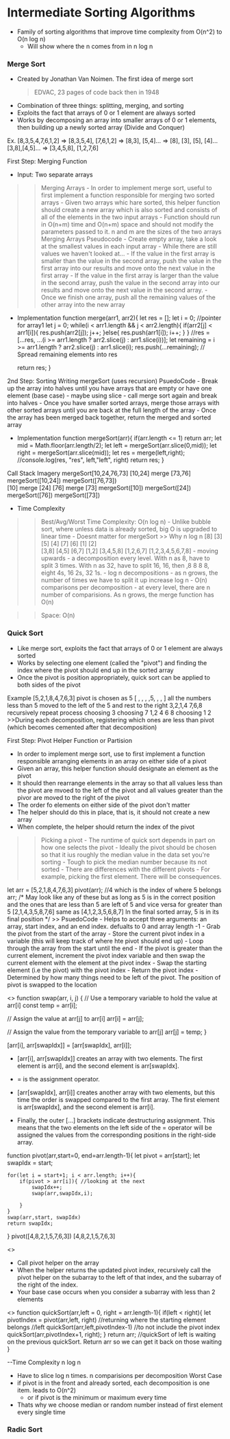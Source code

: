 # Intermediate Sorting Algorithms
- Family of sorting algorithms that improve time complexity from O(n^2) to O(n log n)
    - Will show where the n comes from in n log n
### Merge Sort
- Created by Jonathan Van Noimen. The first idea of merge sort
    > EDVAC, 23 pages of code back then in 1948
- Combination of three things: splitting, merging, and sorting
- Exploits the fact that arrays of 0 or 1 element are always sorted
- Works by decomposing an array into smaller arrays of 0 or 1 elements, then building up a newly sorted array (Divide and Conquer)

Ex.
[8,3,5,4,7,6,1,2] => [8,3,5,4], [7,6,1,2] => [8,3], [5,4]... => [8], [3], [5], [4]...
[3,8],[4,5]... => [3,4,5,8], [1,2,7,6]

First Step: Merging Function
- Input: Two separate arrays
>> Merging Arrays
    - In order to implement merge sort, useful to first implement a function responsible for merging two sorted arrays
    - Given two arrays whic hare sorted, this helper function should create a new array which is also sorted and consists of all of the elements in the two input arrays
    - Function should run in O(n+m) time and O(n+m) space and should not modify the parameters passed to it. n and m are the sizes of the two arrays
>> Merging Arrays Pseudocode
    - Create empty array, take a look at the smallest values in each input array
    - While there are still values we haven't looked at...
        - If the value in the first array is smaller than the value in the second array, push the value in the first array into our results and move onto the next value in the first array
        - If the value in the first array is larger than the value in the second array, push the value in the second array into our results and move onto the next value in the second array.
        - Once we finish one array, push all the remaining values of the other array into the new array
- Implementation
function merge(arr1, arr2){
    let res = [];
    let i = 0; //pointer for array1
    let j = 0;
    while(i < arr1.length && j < arr2.length){
        if(arr2[j] < arr1[i]){
            res.push(arr2[j]);
            j++;
        }else{
            res.push(arr1[i]);
            i++;
        }
    }
    //res = [...res, ...(i >= arr1.length ? arr2.slice(j) : arr1.slice(i))];
    let remaining = i >= arr1.length ? arr2.slice(j) : arr1.slice(i);
    res.push(...remaining); // Spread remaining elements into res

    return res;
}

2nd Step: Sorting
Writing mergeSort (uses recursion)
PsuedoCode
    - Break up the array into halves until you have arrays that are empty or have one element (base case)
        - maybe using slice
        - call merge sort again and break into halves 
    - Once you have smaller sorted arrays, merge those arrays with other sorted arrays until you are back at the full length of the array
    - Once the array has been merged back together, return the merged and sorted array

- Implementation
function mergeSort(arr){
    if(arr.length <= 1) return arr;
    let mid = Math.floor(arr.length/2);
    let left = mergeSort(arr.slice(0,mid));
    let right = mergeSort(arr.slice(mid));
    let res = merge(left,right);
    //console.log(res, "res", left,"left", right)
    return res;
}

Call Stack Imagery
                                mergeSort[10,24,76,73]
                    [10,24]                    merge                [73,76]
                mergeSort([10,24])                              mergeSort([76,73])  
        [10]        merge       [24]                    [76]        merge       [73]
    mergeSort([10])         mergeSort([24])         mergeSort([76])         mergeSort([73])   

- Time Complexity
>> Best/Avg/Worst Time Complexity: O(n log n)
    - Unlike bubble sort, where unless data is already sorted, big O is upgraded to linear time
    - Doesnt matter for mergeSort
    >> Why n log n
    [8]     [3]     [5]     [4]     [7]     [6]     [1]     [2]                              
        [3,8]           [4,5]           [6,7]           [1,2]
                [3,4,5,8]                       [1,2,6,7]
                            [1,2,3,4,5,6,7,8]
        - moving upwards
            - a decomposition every level. With n as 8, have to split 3 times. With n as 32, have to split 16, 16, then ,8 8 8 8, eight 4s, 16 2s, 32 1s.
            - log n decompositions
            - as n grows, the number of times we have to split it up increase log n
        - O(n) comparisons per decomposition
            - at every level, there are n number of comparisions. As n grows, the merge function has O(n)

>> Space: O(n)

### Quick Sort
- Like merge sort, exploits the fact that arrays of 0 or 1 element are always sorted 
- Works by selecting one element (called the "pivot") and finding the index where the pivot should end up in the sorted array
- Once the pivot is position appropriately, quick sort can be applied to both sides of the pivot

Example
                        [5,2,1,8,4,7,6,3]
                        pivot is chosen as 5
                        [ , , , ,5, , , ]
                        all the numbers less than 5 moved to the left of the 5 and rest to the right
                        3,2,1,4     7,6,8
                        recursively repeat process
                    choosing 3        choosing 7
                        1,2     4       6           8
            choosing 1
                        2
    >>During each decomposition, registering which ones are less than pivot (which becomes cemented after that decomposition)

First Step: Pivot Helper Function or Partision 
- In order to implement merge sort, use to first implement a function responsible arranging elements in an array on either side of a pivot
- Given an array, this helper function should designate an element as the pivot
- It should then rearrange elements in the array so that all values less than the pivot are mvoed to the left of the pivot and all values greater than the pivor are moved to the right of the pivot
- The order fo elements on either side of the pivot don't matter
- The helper should do this in place, that is, it should not create a new array
- When complete, the helper should return the index of the pivot
>> Picking a pivot
    - The runtime of quick sort depends in part on how one selects the pivot
    - Ideally the pivot should be chosen so that it ius roughly the median value in the data set you're sorting
        - Tough to pick the median number because its not sorted
    - There are differences with the different pivots
        - For example, picking the first element. There will be consequences.

let arr = [5,2,1,8,4,7,6,3]
pivot(arr); //4 which is the index of where 5 belongs
arr;
/* May look like any of these but as long as 5 is in the correct position and the ones that are less than 5 are left of 5 and vice versa for greater than 5
[2,1,4,3,5,8,7,6] same as [4,1,2,3,5,6,8,7]
In the final sorted array, 5 is in its final position
*/
    >> PsuedoCode
        - Helps to accept three arguments: an array, start index, and an end index. defualts to 0 and array length -1 
        - Grab the pivot from the start of the array
        - Store the current pivot index in a variable (this will keep track of where hte pivot should end up)
        - Loop through the array from the start until the end
            - If the pivot is greater than the current element, increment the pivot index variable and then swap the current element with the element at the pivot index
        - Swap the starting element (i.e the pivot) with the pivot index
        - Return the pivot index
            - Determined by how many things need to be left of the pivot. The position of pivot is swapped to the location

<<IMPLEMENTATION>>
function swap(arr, i, j) {
  // Use a temporary variable to hold the value at arr[i]
  const temp = arr[i];
  
  // Assign the value at arr[j] to arr[i]
  arr[i] = arr[j];
  
  // Assign the value from the temporary variable to arr[j]
  arr[j] = temp;
}

[arr[i], arr[swapIdx]] = [arr[swapIdx], arr[i]];
- [arr[i], arr[swapIdx]] creates an array with two elements. The first element is arr[i], and the second element is arr[swapIdx].

- = is the assignment operator.
- [arr[swapIdx], arr[i]] creates another array with two elements, but this time the order is swapped compared to the first array. The first element is arr[swapIdx], and the second element is arr[i].
- Finally, the outer [...] brackets indicate destructuring assignment. This means that the two elements on the left side of the = operator will be assigned the values from the corresponding positions in the right-side array.

function pivot(arr,start=0, end=arr.length-1){
    let pivot = arr[start];
    let swapIdx = start;

    for(let i = start+1; i < arr.length; i++){
        if(pivot > arr[i]){ //looking at the next
            swapIdx++;
            swap(arr,swapIdx,i);

        }
    }
    swap(arr,start, swapIdx)
    return swapIdx;
}
pivot([4,8,2,1,5,7,6,3])
[4,8,2,1,5,7,6,3]

<<PsuedoCode>>
- Call pivot helper on the array
- When the helper returns the updated pivot index, recursively call the pivot helper on the subarray to the left of that index, and the subarray of the right of the index.
- Your base case occurs when you consider a subarray with less than 2 elements

<<Implementation>>
function quickSort(arr,left = 0, right = arr.length-1){
    if(left < right){
        let pivotIndex = pivot(arr,left, right) //returning where the starting element belongs
        //left
        quickSort(arr,left,pivotIndex-1) //to not include the pivot index
        quickSort(arr,pivotIndex+1, right);
    }
    return arr; //quickSort of left is waiting on the previous quickSort. Return arr so we can get it back on those waiting
}

--Time Complexity
n log n
- Have to slice log n times. n comparisions per decomposition
Worst Case
- if pivot is in the front and already sorted, each decomposition is one item. leads to O(n^2)
    - or if pivot is the minimum or maximum every time
- Thats why we choose median or random number instead of first element every single time

### Radic Sort
